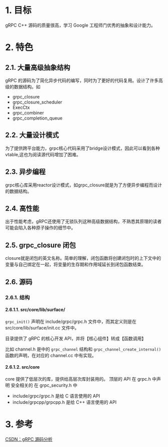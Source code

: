 # 1. 目标

gRPC C++ 源码的质量很高，学习 Google 工程师门优秀的抽象和设计能力。


# 2. 特色


## 2.1. 大量高级抽象结构

gRPC 的源码为了简化异步代码的编写，同时为了更好的代码复用。设计了许多高级的数据结构。如

- grpc_closure
- grpc_closure_scheduler
- ExecCtx
- grpc_combiner
- grpc_completion_queue

## 2.2. 大量设计模式

为了提供跨平台能力，grpc核心代码采用了bridge设计模式，因此可以看到各种vtable,这也为阅读源代码增加了困难。

## 2.3. 异步编程

grpc核心库采用reactor设计模式，如grpc_closure就是为了方便异步编程而设计的数据结构。



## 2.4. 高性能

出于性能考虑，gRPC还使用了无锁队列这种高级数据结构，不熟悉其原理的读者可能会陷入各种原子操作的细节中。

## 2.5. grpc_closure 闭包

closure就是闭包的英文名称。简单的理解，闭包函数将创建闭包时的上下文中的变量与自己绑定在一起，将变量的生存期和作用域延长到闭包函数结束。

## 2.6. 源码

### 2.6.1. 结构

#### 2.6.1.1. src/core/lib/surface/

`grpc_init()` 声明在 include/grpc/grpc.h 文件中，而其定义则是在 src/core/lib/surface/init.cc 文件中。

目录提供了 gRPC 的核心开发 API，并将【核心组件】转成【函数调用】

比如 channel.h 是中的 `grpc_channel` 结构和 `grpc_channel_create_internal()` 函数的声明，在对应的 channel.cc 中有实现。

#### 2.6.1.2. src/core

core 提供了低层次的库，提供给高层次库封装用的。 顶层的 API 在 grpc.h 中声明 安全相关的 在 grpc_security.h 中

- include/grpc/grpc.h 是给 C 语言使用的 API
- include/grpcpp/grpcpp.h 是给 C++ 语言使用的 API

# 3. 参考

[CSDN：gRPC 源码分析](https://blog.csdn.net/happyanger6/category_9292845.html)